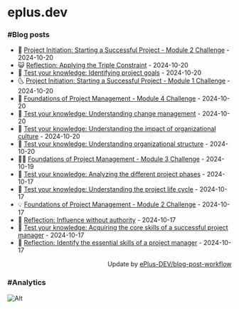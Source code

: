 # eplus.dev

### #Blog posts

<!-- BLOG-POST-LIST:START -->
 - 🧰 [Project Initiation: Starting a Successful Project - Module 2 Challenge](https://eplus.dev/project-initiation-starting-a-successful-project-module-2-challenge) - 2024-10-20
 - 😺 [Reflection: Applying the Triple Constraint](https://eplus.dev/reflection-applying-the-triple-constraint) - 2024-10-20
 - 🗽 [Test your knowledge: Identifying project goals](https://eplus.dev/test-your-knowledge-identifying-project-goals) - 2024-10-20
 - 🌜 [Project Initiation: Starting a Successful Project - Module 1 Challenge](https://eplus.dev/project-initiation-starting-a-successful-project-module-1-challenge) - 2024-10-20
 - 📝 [Foundations of Project Management - Module 4 Challenge](https://eplus.dev/foundations-of-project-management-module-4-challenge) - 2024-10-20
 - 🚀 [Test your knowledge: Understanding change management](https://eplus.dev/test-your-knowledge-understanding-change-management) - 2024-10-20
 - 💼 [Test your knowledge: Understanding the impact of organizational culture](https://eplus.dev/test-your-knowledge-understanding-the-impact-of-organizational-culture) - 2024-10-20
 - 🦣 [Test your knowledge: Understanding organizational structure](https://eplus.dev/test-your-knowledge-understanding-organizational-structure) - 2024-10-20
 - 👨‍🏫 [Foundations of Project Management - Module 3 Challenge](https://eplus.dev/foundations-of-project-management-module-3-challenge) - 2024-10-19
 - 🔭 [Test your knowledge: Analyzing the different project phases](https://eplus.dev/test-your-knowledge-analyzing-the-different-project-phases) - 2024-10-17
 - 🤡 [Test your knowledge: Understanding the project life cycle](https://eplus.dev/test-your-knowledge-understanding-the-project-life-cycle) - 2024-10-17
 - 💡 [Foundations of Project Management - Module 2 Challenge](https://eplus.dev/foundations-of-project-management-module-2-challenge) - 2024-10-17
 - 🦣 [Reflection: Influence without authority](https://eplus.dev/reflection-influence-without-authority) - 2024-10-17
 - 💪 [Test your knowledge: Acquiring the core skills of a successful project manager](https://eplus.dev/test-your-knowledge-acquiring-the-core-skills-of-a-successful-project-manager) - 2024-10-17
 - 🤡 [Reflection: Identify the essential skills of a project manager](https://eplus.dev/reflection-identify-the-essential-skills-of-a-project-manager) - 2024-10-17<!-- BLOG-POST-LIST:END -->

<div align="right">
  Update by <a target="_blank"
    href="https://github.com/ePlus-DEV/blog-post-workflow">ePlus-DEV/blog-post-workflow</a>
</div>

### #Analytics
![Alt](https://repobeats.axiom.co/api/embed/9990f7cddfbad8d834990b10ccad05f81ac1096f.svg "Repobeats analytics image")
